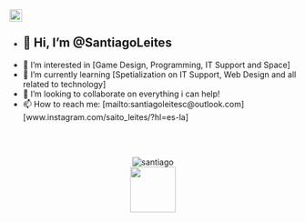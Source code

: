 <a href="https://www.linkedin.com/in/santiago-leites/">
  <img align="left" alt="Santiago Leites LinkedIn" width="22px" src="https://cdn.tomondre.com/icons/linkedinn.svg" />
</a>
<br>
<div>
  <ul>
    <li><h2>👋 Hi, I’m @SantiagoLeites</h2></li>
    <li>👀 I’m interested in [Game Design, Programming, IT Support and Space]</li>
    <li>🌱 I’m currently learning [Spetialization on IT Support, Web Design and all related to technology]</li>
    <li>💞️ I’m looking to collaborate on everything i can help!</li>
    <li>📫 How to reach me: [mailto:santiagoleitesc@outlook.com][www.instagram.com/saito_leites/?hl=es-la]</li>
  </ul>
</div>

<br>
<br>
<p align="center"> <img src="https://github-readme-stats.vercel.app/api?username=SantiagoLeites&show_icons=true&theme=tokyonight" alt="santiago" />
<br>
<img align="center" width="80px" src="https://visitor-badge.glitch.me/badge?page_id=SantiagoLeites.SantiagoLeites&left_color=#309999&right_color=#453099" />
